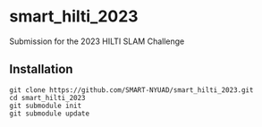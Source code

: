 # smart_hilti_2023
Submission for the 2023 HILTI SLAM Challenge

## Installation
```
git clone https://github.com/SMART-NYUAD/smart_hilti_2023.git
cd smart_hilti_2023
git submodule init
git submodule update
```
